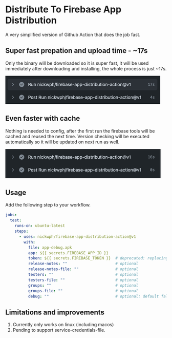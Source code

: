 # Distribute To Firebase App Distribution

A very simplified version of Github Action that does the job fast.

## Super fast prepation and upload time - ~17s

Only the binary will be downloaded so it is super fast, it will be used immediately after 
downloading and installing, the whole process is just ~17s.

![super-fast-prepation-time](.docs/assets/super-fast-prepation-time.png?raw=true)

## Even faster with cache

Nothing is needed to config, after the first run the firebase tools will be cached and reused 
the next time. Version checking will be executed automatically so it will be updated on next 
run as well.

![even-faster-with-cache](.docs/assets/even-faster-with-cache.png?raw=true)

## Usage

Add the following step to your workflow.

```yml
jobs:
  test:
    runs-on: ubuntu-latest
    steps:
      - uses: nickwph/firebase-app-distribution-action@v1
        with:
          file: app-debug.apk
          app: ${{ secrets.FIREBASE_APP_ID }}
          token: ${{ secrets.FIREBASE_TOKEN }}  # deprecated: replacing with service-credentials-file soon
          release-notes: ""                     # optional
          release-notes-file: ""                # optional
          testers: ""                           # optional
          testers-file: ""                      # optional
          groups: ""                            # optional
          groups-file: ""                       # optional
          debug: ""                             # optional: default false
```

## Limitations and improvements

1. Currently only works on linux (including macos)
2. Pending to support service-credentials-file.